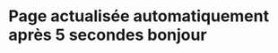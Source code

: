 <!DOCTYPE html>
<html lang="fr">
<head>
<meta charset="UTF-8">
<meta name="viewport" content="width=device-width, initial-scale=1.0">
<title>Rafraîchissement automatique</title>
<script>
// Vérifier si la page a déjà été rafraîchie
if(!sessionStorage.getItem('pageRefreshed')) {
  // Rafraîchir la page dès le chargement initial
  document.addEventListener("DOMContentLoaded", function() {
    refreshPage();
  });
  
  // Enregistrer en session que la page a été rafraîchie
  sessionStorage.setItem('pageRefreshed', true);
}

function refreshPage() {
  setTimeout(function() {
    location.reload();
  }, 500); // Rafraîchir la page après 5 secondes
}
</script>
</head>
<body>
<h1>Page actualisée automatiquement après 5 secondes bonjour</h1>
</body>
</html>
